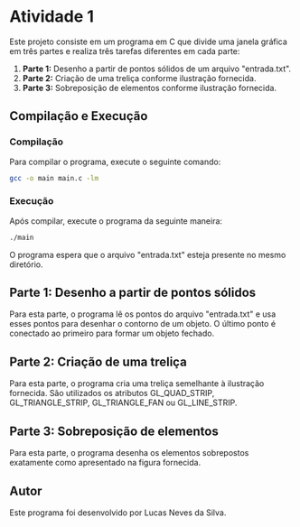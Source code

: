 # Atividade 1

Este projeto consiste em um programa em C que divide uma janela gráfica em três partes e realiza três tarefas diferentes em cada parte:

1. **Parte 1:** Desenho a partir de pontos sólidos de um arquivo "entrada.txt".
2. **Parte 2:** Criação de uma treliça conforme ilustração fornecida.
3. **Parte 3:** Sobreposição de elementos conforme ilustração fornecida.

## Compilação e Execução

### Compilação

Para compilar o programa, execute o seguinte comando:

```bash
gcc -o main main.c -lm
```

### Execução

Após compilar, execute o programa da seguinte maneira:

```bash
./main
```

O programa espera que o arquivo "entrada.txt" esteja presente no mesmo diretório.

## Parte 1: Desenho a partir de pontos sólidos

Para esta parte, o programa lê os pontos do arquivo "entrada.txt" e usa esses pontos para desenhar o contorno de um objeto. O último ponto é conectado ao primeiro para formar um objeto fechado.

## Parte 2: Criação de uma treliça

Para esta parte, o programa cria uma treliça semelhante à ilustração fornecida. São utilizados os atributos GL_QUAD_STRIP, GL_TRIANGLE_STRIP, GL_TRIANGLE_FAN ou GL_LINE_STRIP.

## Parte 3: Sobreposição de elementos

Para esta parte, o programa desenha os elementos sobrepostos exatamente como apresentado na figura fornecida.

## Autor

Este programa foi desenvolvido por Lucas Neves da Silva.
